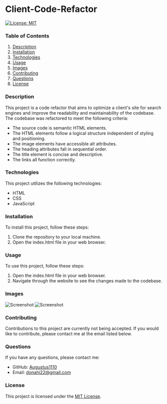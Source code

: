 # Client-Code-Refactor

[![License: MIT](https://img.shields.io/badge/License-MIT-yellow.svg)](https://opensource.org/licenses/MIT)

### Table of Contents
1. [Description](#description)
2. [Installation](#installation)
3. [Technologies](#technologies) 
4. [Usage](#usage)
5. [Images](#images)
6. [Contributing](#contributing)
7. [Questions](#questions)
8. [License](#license)

### Description
This project is a code refactor that aims to optimize a client's site for search engines and improve the readability and maintainability of the codebase. The codebase was refactored to meet the following criteria: 

- The source code is semantic HTML elements.
- The HTML elements follow a logical structure independent of styling and positioning.
- The image elements have accessible alt attributes.
- The heading attributes fall in sequential order.
- The title element is concise and descriptive.
- The links all function correctly.

### Technologies
This project utilizes the following technologies:
- HTML
- CSS
- JavaScript

### Installation
To install this project, follow these steps:
1. Clone the repository to your local machine.
2. Open the index.html file in your web browser.

### Usage
To use this project, follow these steps:
1. Open the index.html file in your web browser.
2. Navigate through the website to see the changes made to the codebase.

### Images
![Screenshot](./client/images/prompts.png)
![Screenshot](./images/logo.png)

### Contributing
Contributions to this project are currently not being accepted. If you would like to contribute, please contact me at the email listed below.

### Questions
If you have any questions, please contact me:
- GitHub: [Augustus1110](https://github.com/Augustus1110)
- Email: donahi22@gmail.com

### License
This project is licensed under the [MIT License](https://opensource.org/licenses/MIT).